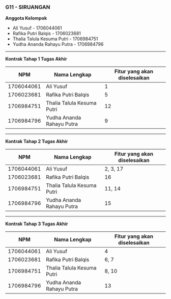 ### G11 - SIRUANGAN

**Anggota Kelompok**
- Ali Yusuf - 1706044061
- Rafika Putri Balqis - 1706023681
- Thalia Talula Kesuma Putri - 1706984751
- Yudha Ananda Rahayu Putra - 1706984796

---

**Kontrak Tahap 1 Tugas Akhir**

| NPM | Nama Lengkap | Fitur yang akan diselesaikan  |
| ----------| --- | ---------- | 
| 1706044061 | Ali Yusuf | 1 |
| 1706023681 | Rafika Putri Balqis | 5 |
| 1706984751 | Thalia Talula Kesuma Putri | 12 |
| 1706984796 | Yudha Ananda Rahayu Putra | 9 |
---
**Kontrak Tahap 2 Tugas Akhir**

| NPM | Nama Lengkap | Fitur yang akan diselesaikan  |
| ----------| --- | ---------- | 
| 1706044061 | Ali Yusuf | 2, 3, 17 |
| 1706023681 | Rafika Putri Balqis | 16 |
| 1706984751 | Thalia Talula Kesuma Putri | 11, 14 |
| 1706984796 | Yudha Ananda Rahayu Putra | 15 |
---
**Kontrak Tahap 3 Tugas Akhir**

| NPM | Nama Lengkap | Fitur yang akan diselesaikan  |
| ----------| --- | ---------- | 
| 1706044061 | Ali Yusuf | 4 |
| 1706023681 | Rafika Putri Balqis | 6, 7 |
| 1706984751 | Thalia Talula Kesuma Putri | 8, 10 |
| 1706984796 | Yudha Ananda Rahayu Putra | 13 |